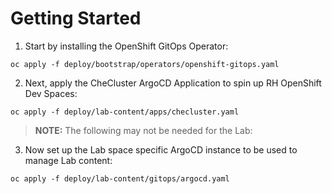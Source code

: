 # Getting Started

1. Start by installing the OpenShift GitOps Operator:

``` 
oc apply -f deploy/bootstrap/operators/openshift-gitops.yaml
```

2. Next, apply the CheCluster ArgoCD Application to spin up RH OpenShift Dev Spaces:

```
oc apply -f deploy/lab-content/apps/checluster.yaml 
```

> **NOTE:** The following may not be needed for the Lab:

3. Now set up the Lab space specific ArgoCD instance to be used to manage Lab content:

```
oc apply -f deploy/lab-content/gitops/argocd.yaml 
```

